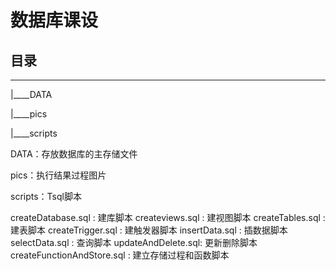 # 数据库课设

## 目录

---

|____DATA

|____pics

|____scripts

DATA：存放数据库的主存储文件

pics：执行结果过程图片

scripts：Tsql脚本


createDatabase.sql : 建库脚本
createviews.sql    : 建视图脚本
createTables.sql   : 建表脚本
createTrigger.sql  : 建触发器脚本
insertData.sql     : 插数据脚本 
selectData.sql     : 查询脚本
updateAndDelete.sql: 更新删除脚本
createFunctionAndStore.sql : 建立存储过程和函数脚本